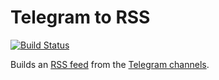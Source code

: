 # Telegram to RSS

[![Build Status](https://github.com/kulapard/tg2rss/actions/workflows/rss.yml/badge.svg)](https://github.com/kulapard/tg2rss/actions/workflows/rss.yml)

Builds an [RSS feed](https://kulapard.github.io/tg2rss/rss.xml) from
the [Telegram channels](https://github.com/kulapard/tg2rss/blob/8f09dc9c81affb4d2e3e334c880cd6e5bf3a01f5/.github/workflows/rss.yml#L28).
